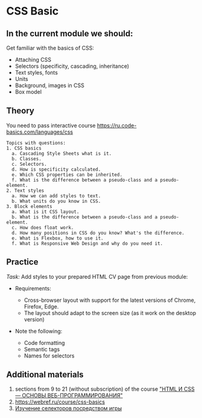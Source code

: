 # CSS Basic 
## In the current module we should:
Get familiar with the basics of CSS:
- Attaching CSS
- Selectors (specificity, cascading, inheritance)
- Text styles, fonts
- Units
- Background, images in CSS
- Box model

## Theory
  You need to pass interactive course https://ru.code-basics.com/languages/css

    Topics with questions:
    1. CSS basics
      a. Cascading Style Sheets what is it.
      b. Classes.
      c. Selectors.
      d. How is specificity calculated.
      e. Which CSS properties can be inherited.
      f. What is the difference between a pseudo-class and a pseudo-element.
    2. Text styles
      a. How we can add styles to text.
      b. What units do you know in CSS.
    3. Block elements
      a. What is it CSS layout.
      b. What is the difference between a pseudo-class and a pseudo-element.
      c. How does float work.
      d. How many positions in CSS do you know? What's the difference.
      e. What is Flexbox, how to use it.
      f. What is Responsive Web Design and why do you need it.

## Practice
*Task:* Add styles to your prepared HTML CV page from previous module:
- Requirements:
  * Cross-browser layout with support for the latest versions of Chrome, Firefox, Edge.
  * The layout should adapt to the screen size (as it work on the desktop version)
  

- Note the following:
  * Code formatting
  * Semantic tags
  * Names for selectors
  
## Additional materials
1. sections from 9 to 21 (without subscription) of the course ["HTML И CSS — ОСНОВЫ ВЕБ-ПРОГРАММИРОВАНИЯ"](https://codebra.ru/ru/courses/html-css-base)
2. https://webref.ru/course/css-basics
3. [Изучение селекторов посредством игры](https://flukeout.github.io/)